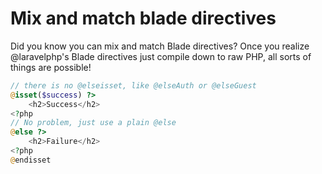 # Mix and match blade directives

Did you know you can mix and match Blade directives? Once you realize @laravelphp's Blade directives just compile down to raw PHP, all sorts of things are possible!
```php
// there is no @elseisset, like @elseAuth or @elseGuest
@isset($success) ?>
    <h2>Success</h2>
<?php
// No problem, just use a plain @else
@else ?>
    <h2>Failure</h2>
<?php
@endisset
```
